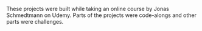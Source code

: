 These projects were built while taking an online course by Jonas Schmedtmann on Udemy.
Parts of the projects were code-alongs and other parts were challenges.
